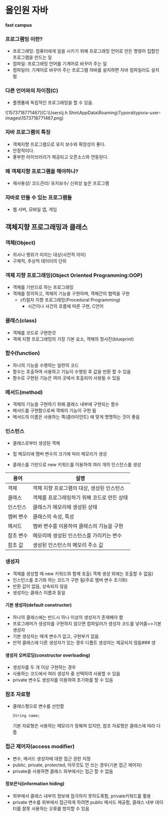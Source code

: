 # 올인원 자바 

#### fast campus

### 프로그램밍 이란?

- 프로그래밍: 컴퓨터에게 일을 시키기 위해 프로그래밍 언어로 만든 명령어 집합인 프로그램을 만드는 일
- 컴파일: 프로그래밍 언어를 기계어로 바꾸어 주는 일
- 컴파일러: 기계어로 바꾸어 주는 프로그램 자바를 설치하면 자바 컴파일러도 설치 됨

### 다른 언어와의 차이점(C)

- 플랫폼에 독립적인 프로그래밍을 할 수 있음.

![1573718771467](C:\Users\j.h Shin\AppData\Roaming\Typora\typora-user-images\1573718771467.png)

### 자바 프로그램의 특징

- 객체지향 프로그램으로 유지 보수와 확장성이 좋다.
- 안정적이다.
- 풍부한 라이브러리가 제공되고 오픈소스와 연동된다.

### 왜 객체지향 프로그램을 해야하나?

- 재사용성/ 코드관리/ 유지보수/ 신뢰성 높은 프로그램

### 자바로 만들 수 있는 프로그램들

- 웹 서버, 모바일 앱, 게임





## 객체지향 프로그래밍과 클래스

### 객체(Object)

- 의사나 행위가 미치는 대상(사전적 의미)
- 구체적, 추상적 데이터의 단위

### 객체 지향 프로그래밍(Object Oriented Programming:OOP)

- 객체를 기반으로 하는 프로그래밍
- 객체를 정의하고, 객체의 기능을 구현하며, 객체간의 협력을 구현
  - cf)절차 지향 프로그래밍(Procedural Programming)
    - 시간이나 사건의 흐름에 따른 구현, C언어

### 클래스(class)

- 객체를 코드로 구현한것
- 객체 지향 프로그래밍의 가장 기본 요소, 객체의 청사진(blueprint)

### 함수(function)

- 하나의 기능을 수행하는 일련의 코드
- 함수는 호출하여 사용하고 기능이 수행된 후 값을 반환 할 수 있음
- 함수로 구현된 기능은 여러 곳에서 호출되어 사용될 수 있음

### 메서드(method)

- 객체의 기능을 구현하기 위해 클래스 내부에 구현되는 함수
- 메서드를 구현함으로써 객체의 기능이 구현 됨
- 메서드의 이름은 사용하는 쪽(클라이언트) 에 맞게 명명하는 것이 좋음

### 인스턴스

- 클래스로부터 생성된 객체
- 힙 메모리에 멤버 변수의 크기에 따라 메모리가 생성

- 클래스를 기반으로 new 키워드를 이용하여 여러 개의 인스턴스를 생성



| 용어      | 설명                                        |
| --------- | ------------------------------------------- |
| 객체      | 객체 지향 프로그램의 대상, 생성된 인스턴스  |
| 클래스    | 객체를 프로그래밍하기 위해 코드로 만든 상태 |
| 인스턴스  | 클래스가 메모리에 생성된 상태               |
| 멤버 변수 | 클래스의 속성, 특성                         |
| 메서드    | 멤버 변수를 이용하여 클래스의 기능을 구현   |
| 참조 변수 | 메모리에 생성된 인스턴스를 가리키는 변수    |
| 참조 값   | 생성된 인스턴스의 메모리 주소 값            |

### 생성자

- 객체를 생성할 때 new 키워드와 함께 호출( 객체 생성 외에는 호출할 수 없음)
- 인스턴스를 초기화 하는 코드가 구현 됨(주로 멤버 변수 초기화)
- 반환 값이 없음, 상속되지 않음
- 생성자는 클래스 이름과 동일

#### 기본 생성자(default constructor)

- 하나의 클래스에는 반드시 하나 이상의 생성자가 존재해야 함
- 프로그래머가 생성자를 구현하지 않으면 컴파일러가 생성자 코드를 넣어줌=>기본 생성자
- 기본 생성자는 매개 변수가 없고, 구현부가 없음
- 만약 클래스에 다른 생성자가 있는 경우 디폴트 생성자는 제공되지 않음### 생

#### 생성자 오버로딩(constructor overloading)

- 생성자를 두 개 이상 구현하는 경우
- 사용하는 코드에서 여러 생성자 중 선택하여 사용할 수 있음
- private 변수도 생성자를 이용하여 초기화를 할 수 있음



### 참조 자료형

- 클래스형으로 변수를 선언함

   `String name;`

  기본 자료형은 사용하는 메모리가 정해져 있지만, 참조 자료형은 클래스에 따라 다름



### 접근 제어자(access modifier)

- 변수, 메서드 생성자에 대한 접근 권한 지정
- public, private, protected, 아무것도 안 쓰는 경우(기본 접근 제어자)
- private을 사용하면 클래스 외부에서는 접근 할 수 없음

#### 정보은닉(information hiding)

- 외부에서 클래스 내부의 정보에 접극하지 못하도록함, private키워드를 활용
- private 변수를 외부에서 접근하게 하려면 public 메서드 제공함, 클래스 내부 데이터를 잘못 사용하는 오류를 방지할 수 있음



